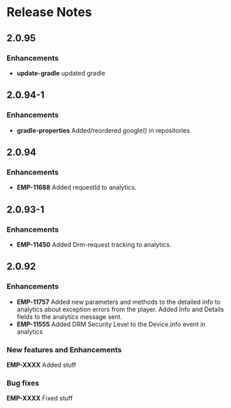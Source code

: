 # Release Notes

## 2.0.95

### Enhancements
- **update-gradle** updated gradle

## 2.0.94-1

### Enhancements
- **gradle-properties** Added/reordered google() in repositories 

## 2.0.94

### Enhancements
- **EMP-11688** Added requestId to analytics.

## 2.0.93-1

### Enhancements
- **EMP-11450** Added Drm-request tracking to analytics.

## 2.0.92

### Enhancements
- **EMP-11757** Added new parameters and methods to the detailed info to analytics about exception errors from the player.
Added Info and Details fields to the analytics message sent.
- **EMP-11555** Added DRM Security Level to the Device.info event in analytics

### New features and Enhancements
**EMP-XXXX** Added stuff

### Bug fixes
**EMP-XXXX** Fixed stuff

